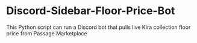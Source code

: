 # Discord-Sidebar-Floor-Price-Bot
This Python script can run a Discord bot that pulls live Kira collection floor price from Passage Marketplace